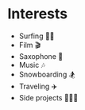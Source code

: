 # Interests

* Surfing 🏄🏼
* Film 🎬
* Saxophone 🎷
* Music 🎶
* Snowboarding 🏂
* Traveling ✈️
* Side projects 👨🏼‍💻